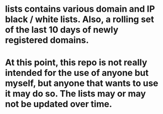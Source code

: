 # lists contains various domain and IP black / white lists.  Also, a rolling set of the last 10 days of newly registered domains.

# At this point, this repo is not really intended for the use of anyone but myself, but anyone that wants to use it may do so.  The lists may or may not be updated over time.
